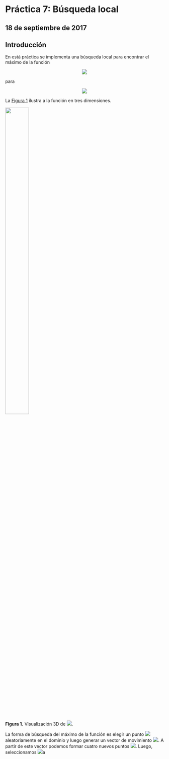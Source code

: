 # Práctica 7: Búsqueda local
## 18 de septiembre de 2017

## Introducción
En está práctica se implementa una búsqueda local para encontrar el máximo de la función
<p align="center">
<img src="http://latex.codecogs.com/svg.latex?g(x,y)=\frac{(x+\frac{1}{2})^4-30x^2-20x+(y+\frac{1}{2})^4-30y^2-20y}{100}" border="0"/>
</p>
para 
<p align="center">
  <img src="http://latex.codecogs.com/svg.latex?-6\leq{x,y}\leq5." border="0"/> 
  </p>
  La <a href="#fig1"> Figura 1</a> ilustra a la función en tres dimensiones.
  
  <p align="center">
<div id="fig3" style="width:300px; height=200px">
<img src="https://github.com/eduardovaldesga/SimulacionSistemas/blob/master/p7/p7_2d.png" height="50%" width="50%"/><br>
<b>Figura 1.</b> Visualización 3D de <img src="http://latex.codecogs.com/gif.latex?z=g(x,y)" border="0"/>. 
</div>
</p>

<p align="justified">
La forma de búsqueda del máximo de la función es elegir un punto  <img src="http://latex.codecogs.com/svg.latex?x_0" border="0"/>aleatoriamente en el dominio y luego generar un vector de movimiento <img src="http://latex.codecogs.com/svg.latex?(\Delta{x},\Delta{y})" border="0"/>. A partir de este vector podemos formar cuatro nuevos puntos <img src="http://latex.codecogs.com/svg.latex?p_i=(x,y)+(\pm\Delta{x},\pm\Delta{y})" border="0"/>. Luego, seleccionamos <img src="http://latex.codecogs.com/svg.latex?\hat{p}=\text{argmax}\{g(p_i);\;i=1:4\}" border="0"/>a
</p>
